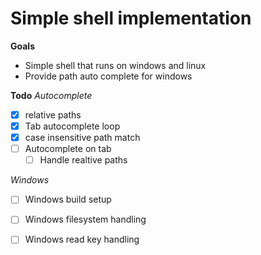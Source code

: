 # Simple shell implementation

**Goals**
- Simple shell that runs on windows and linux
- Provide path auto complete for windows

**Todo**
*Autocomplete*
- [x] relative paths
- [x] Tab autocomplete loop
- [x] case insensitive path match
- [ ] Autocomplete on tab
    - [ ] Handle realtive paths

*Windows*
- [ ] Windows build setup
- [ ] Windows filesystem handling
- [ ] Windows read key handling

